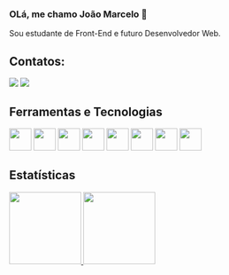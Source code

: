 ### OLá, me chamo João Marcelo 👋 

Sou estudante de Front-End e futuro Desenvolvedor Web.

## Contatos:

<div>

<a href = "joaomarcelosilvalima@gmail.com"><img loading="lazy" src="https://img.shields.io/badge/Gmail-D14836?style=for-the-badge&logo=gmail&logoColor=white" target="_blank"></a>
<a href="https://www.linkedin.com/in/joaomarcelo1980" target="_blank"><img loading="lazy" src="https://img.shields.io/badge/-LinkedIn-%230077B5?style=for-the-badge&logo=linkedin&logoColor=white" target="_blank"></a>   
</div>

## Ferramentas e Tecnologias

<div>

<img src="https://cdn.jsdelivr.net/gh/devicons/devicon/icons/html5/html5-original.svg" width="40" height="40"/>
<img src="https://cdn.jsdelivr.net/gh/devicons/devicon/icons/css3/css3-original.svg" width="40" height="40"/> 
<img src="https://cdn.jsdelivr.net/gh/devicons/devicon/icons/sass/sass-original.svg" width="40" height="40"/>    
<img src="https://cdn.jsdelivr.net/gh/devicons/devicon/icons/javascript/javascript-original.svg" width="40" height="40"/>
<img src="https://cdn.jsdelivr.net/gh/devicons/devicon/icons/typescript/typescript-original.svg" width="40" height="40" />
<img src="https://cdn.jsdelivr.net/gh/devicons/devicon/icons/react/react-original.svg"  width="40" height="40"/>
<img src="https://cdn.jsdelivr.net/gh/devicons/devicon/icons/bootstrap/bootstrap-original.svg"  width="40" height="40"/>
<img src="https://cdn.jsdelivr.net/gh/devicons/devicon/icons/git/git-original.svg" width="40" height="40"/>
</div>

## Estatísticas

<div>
<a href="https://github.com/jcelo80">
<img loading="lazy" height="130em" src="https://github-readme-stats.vercel.app/api/top-langs/?username=jcelo80&layout=compact&langs_count=7&theme=dracula"/>
<img loading="lazy" height="130em" src="https://github-readme-stats.vercel.app/api?username=jcelo80&show_icons=true&theme=dracula&include_all_commits=true&count_private=true"/>
</div>



          
          
          
          
 </div>         



